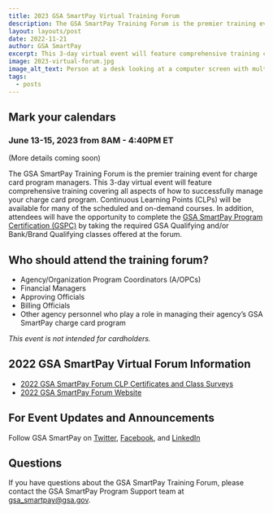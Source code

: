 ```yaml
---
title: 2023 GSA SmartPay Virtual Training Forum
description: The GSA SmartPay Training Forum is the premier training event for charge card program managers.
layout: layouts/post
date: 2022-11-21
author: GSA SmartPay
excerpt: This 3-day virtual event will feature comprehensive training covering all aspects of how to successfully manage your charge card program. Continuous Learning Points (CLPs) will be available for many of the scheduled and on-demand courses.
image: 2023-virtual-forum.jpg
image_alt_text: Person at a desk looking at a computer screen with multiple people on screen in a meeting with a laptop open to the side
tags:
  - posts
---
```


## Mark your calendars

### June 13-15, 2023 from 8AM - 4:40PM ET
(More details coming soon)

The GSA SmartPay Training Forum is the premier training event for charge card program managers. This 3-day virtual event will feature comprehensive training covering all aspects of how to successfully manage your charge card program. Continuous Learning Points (CLPs) will be available for many of the scheduled and on-demand courses. In addition, attendees will have the opportunity to complete the [GSA SmartPay Program Certification (GSPC)](https://smartpay.gsa.gov/content/smart-bulletin-no-022) by taking the required GSA Qualifying and/or Bank/Brand Qualifying classes offered at the forum. 

## Who should attend the training forum?

- Agency/Organization Program Coordinators (A/OPCs)
- Financial Managers
- Approving Officials
- Billing Officials
- Other agency personnel who play a role in managing their agency’s GSA SmartPay charge card program

_This event is not intended for cardholders._

## 2022 GSA SmartPay Virtual Forum Information

- [2022 GSA SmartPay Forum CLP Certificates and Class Surveys](https://www.intheorious.com/psa/pub/gsa2022eval/)
- [2022 GSA SmartPay Forum Website](https://gsasmartpayforum.org/)

## For Event Updates and Announcements

Follow GSA SmartPay on [Twitter](https://twitter.com/gsasmartpaynews), [Facebook](https://www.facebook.com/GSASmartPayNews/), and [LinkedIn](https://www.linkedin.com/company/gsasmartpaynews)

## Questions

If you have questions about the GSA SmartPay Training Forum, please contact the GSA SmartPay Program Support team at [gsa_smartpay@gsa.gov](mailto:gsa_smartpay@gsa.gov).

